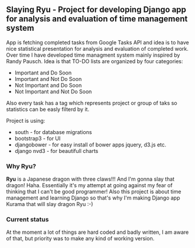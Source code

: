 ## Slaying Ryu - Project for developing Django app for analysis and evaluation of time management system

App is fetching completed tasks from Google Tasks API and idea is to have nice
statistical presentation for analysis and evaluation of completed work.
Over time I have developed time managment system mainly inspired by Randy
Pausch. Idea is that TO-DO lists are organized by four categories:

* Important and Do Soon
* Important and Not Do Soon
* Not Important and Do Soon
* Not Important and Not Do Soon

Also every task has a tag which represents project or group of taks so
statistics can be easly filterd by it.

Project is using:
* south - for database migrations
* bootstrap3 - for UI
* djangobower - for easy install of bower apps jquery, d3.js etc.
* django nvd3 - for beautifull charts

### Why Ryu?
**Ryu** is a Japanese dragon with three claws!!! And I'm gonna slay that
dragon! Haha. Essentially it's my attempt at going against my fear of
thinking that I can't be good programmer! Also this project is about time
management and learning Django so that's why I'm making Django app Kurama
that will slay dragon Ryu :-) 

### Current status
At the moment a lot of things are hard coded and badly written, I am aware of
that, but priority was to make any kind of working version.
